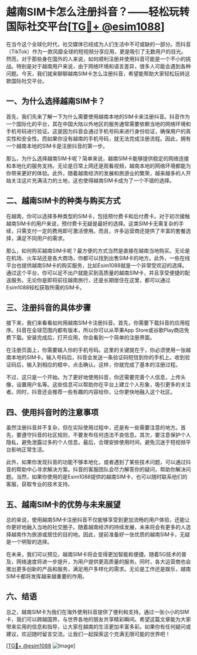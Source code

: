 # 越南SIM卡怎么注册抖音？——轻松玩转国际社交平台[[TG💪+ @esim1088](https://t.me/s/esim1088)]

在当今这个全球化时代，社交媒体已经成为人们生活中不可或缺的一部分。而抖音（TikTok）作为一款风靡全球的短视频分享应用，更是吸引了无数用户的目光。然而，对于那些身在国外的人来说，如何顺利注册并使用抖音可能是一个不小的挑战。特别是对于越南用户来说，由于网络环境和语言差异，很多人可能会遇到各种问题。今天，我们就来聊聊越南SIM卡怎么注册抖音，希望能帮助大家轻松玩转这款国际社交平台。

## 一、为什么选择越南SIM卡？

首先，我们先来了解一下为什么需要使用越南本地的SIM卡来注册抖音。抖音作为一个国际化的平台，其在中国大陆以外地区的服务通常需要依赖当地的网络环境和手机号码进行验证。这是因为抖音会通过手机号码来进行身份验证，确保用户的真实性和安全性。而如果你没有越南的手机号码，就无法完成注册流程。因此，拥有一个越南本地的SIM卡是注册抖音的第一步。

那么，为什么选择越南SIM卡呢？简单来说，越南SIM卡能够提供稳定的网络连接和本地化的服务支持。无论是日常上网还是观看视频，越南本地的网络环境都能为你带来更好的体验。此外，随着越南经济的发展和旅游业的繁荣，越来越多的人开始关注这片充满活力的土地，这也使得越南SIM卡成为了一个不错的选择。

## 二、越南SIM卡的种类与购买方式

在越南，你可以选择多种类型的SIM卡，包括预付费卡和后付费卡。对于初次接触越南SIM卡的用户来说，预付费卡无疑是最好的选择。这类SIM卡无需复杂的手续，只需支付一定的费用即可激活使用。而且，许多运营商还提供了丰富的套餐选择，满足不同用户的需求。

那么，如何购买越南SIM卡呢？最方便的方式当然是直接在越南当地购买。无论是在机场、火车站还是各大商场，你都可以找到出售SIM卡的地方。此外，一些在线平台也提供越南SIM卡的购买服务，比如Esim1088就是一个非常受欢迎的选择。通过这个平台，你可以足不出户就能买到高质量的越南SIM卡，并且享受便捷的配送服务。无论你是即将前往越南旅行，还是长期居住在这里，都可以通过Esim1088轻松获取所需的SIM卡。

## 三、注册抖音的具体步骤

接下来，我们来看看如何用越南SIM卡注册抖音。首先，你需要下载抖音的应用程序。抖音在全球范围内都有版本，所以你可以从苹果App Store或谷歌Play商店免费下载。安装完成后，打开应用，你会看到一个简单的注册界面。

在注册页面上，你需要输入你的手机号码。这里的关键就在于，你必须使用一张越南本地的SIM卡。输入号码后，抖音会发送一条验证码短信到你的手机上。收到验证码后，输入到相应的框中，点击确认。这样，你就完成了基本的注册过程。

不过，这只是一个开始。为了更好地使用抖音，你还需要完善个人信息，上传头像，设置用户名等。这些信息可以帮助你在平台上建立个人形象，吸引更多的关注者。同时，抖音还会推荐一些有趣的内容给你，让你更快地融入这个社区。

## 四、使用抖音时的注意事项

虽然注册抖音并不复杂，但在实际使用过程中，还是有一些需要注意的地方。首先，要遵守抖音的社区规则，不要发布任何违法不良信息。其次，要注意保护个人隐私，避免泄露过多的个人信息。最后，合理安排使用时间，避免沉迷于短视频平台影响正常生活。

此外，如果你发现抖音的功能不够本地化，或者遇到了某些技术问题，可以通过抖音的帮助中心寻求解决方案。抖音的客服团队会尽力解答你的疑问，帮助你解决问题。当然，如果你使用的是Esim1088提供的越南SIM卡，也可以随时联系他们的客服，获取专业的技术支持。

## 五、越南SIM卡的优势与未来展望

总的来说，使用越南SIM卡注册抖音不仅能够享受到更加流畅的用户体验，还能让你更好地融入当地的社交圈子。随着越南经济的持续发展，未来将会有更多的人选择越南作为旅游或居住的目的地。因此，提前准备好一张优质的越南SIM卡，无疑是一个明智的选择。

在未来，我们可以预见，越南SIM卡将会变得更加智能和便捷。随着5G技术的普及，网络速度将进一步提升，为用户提供更高质量的服务。同时，各大运营商也会推出更多创新的产品和服务，满足用户多样化的需求。无论是工作还是娱乐，越南SIM卡都将发挥越来越重要的作用。

## 六、结语

总之，越南SIM卡为我们在海外使用抖音提供了便利和支持。通过一张小小的SIM卡，我们可以跨越国界，与世界各地的朋友共享精彩瞬间。希望这篇文章能为大家带来实用的信息和指导，让大家在越南的生活更加丰富多彩。如果你有任何疑问或建议，欢迎随时留言交流。让我们一起探索这个充满无限可能的世界吧！

[[TG💪+ @esim1088](https://t.me/s/esim1088) ![Image](https://i.postimg.cc/4NQfJmqS/Snipaste-2025-05-13-00-14-12.png)]